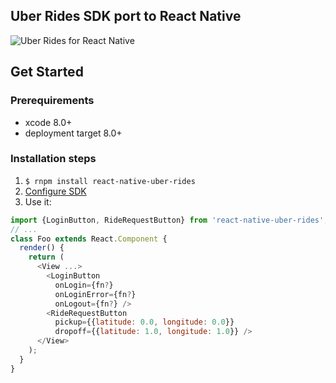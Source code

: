 ## Uber Rides SDK port to React Native

![Uber Rides for React Native](https://s31.postimg.org/5s35dq9kb/uber.jpg)

## Get Started

### Prerequirements
- xcode 8.0+
- deployment target 8.0+

### Installation steps
1. `$ rnpm install react-native-uber-rides`
2. [Configure SDK](https://github.com/uber/rides-ios-sdk#configuring-ios-90)
3. Use it:

  ```js
  import {LoginButton, RideRequestButton} from 'react-native-uber-rides';
  // ...
  class Foo extends React.Component {
    render() {
      return (
        <View ...>
          <LoginButton
            onLogin={fn?}
            onLoginError={fn?}
            onLogout={fn?} />
          <RideRequestButton
            pickup={{latitude: 0.0, longitude: 0.0}}
            dropoff={{latitude: 1.0, longitude: 1.0}} />
        </View>
      );
    }
  }

